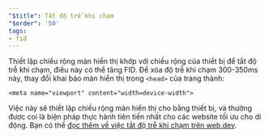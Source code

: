 ```yaml
---
"$title": Tắt độ trễ khi chạm
"$order": '50'
tags:
- fid
---
```


Thiết lập chiều rộng màn hiển thị khớp với chiều rộng của thiết bị để tắt độ trễ khi chạm, điều này có thể tăng FID. Để xóa độ trễ khi chạm 300-350ms này, thay đổi khai báo màn hiển thị trong `<head>` của trang thành:

```
<meta name="viewport" content="width=device-width">
```

Việc này sẽ thiết lập chiều rộng màn hiển thị cho bằng thiết bị, và thường được coi là biện pháp thực hành tiên tiến nhất cho các website tối ưu cho di động. Bạn có thể [đọc thêm về việc tắt độ trễ khi chạm trên web.dev](https://developers.google.com/web/updates/2013/12/300ms-tap-delay-gone-away).
